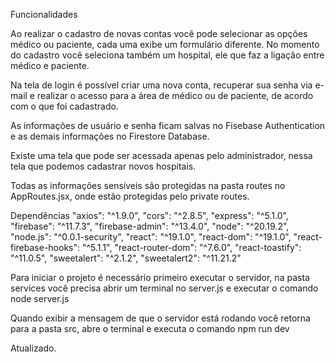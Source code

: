 

Funcionalidades

Ao realizar o cadastro de novas contas você pode selecionar as opções médico ou paciente, cada uma exibe um formulário diferente.
No momento do cadastro você seleciona também um hospital, ele que faz a ligação entre médico e paciente.

Na tela de login é possível criar uma nova conta, recuperar sua senha via e-mail e realizar o acesso para a área de médico ou de paciente, de acordo com o que foi cadastrado.

As informações de usuário e senha ficam salvas no Fisebase Authentication e as demais informações no Firestore Database.

Existe uma tela que pode ser acessada apenas pelo administrador, nessa tela que podemos cadastrar novos hospitais.

Todas as informações sensíveis são protegidas na pasta routes no AppRoutes.jsx, onde estão protegidas pelo private routes.

Dependências
  "axios": "^1.9.0",
    "cors": "^2.8.5",
    "express": "^5.1.0",
    "firebase": "^11.7.3",
    "firebase-admin": "^13.4.0",
    "node": "^20.19.2",
    "node.js": "^0.0.1-security",
    "react": "^19.1.0",
    "react-dom": "^19.1.0",
    "react-firebase-hooks": "^5.1.1",
    "react-router-dom": "^7.6.0",
    "react-toastify": "^11.0.5",
    "sweetalert": "^2.1.2",
    "sweetalert2": "^11.21.2"
    
Para iniciar o projeto é necessário primeiro executar o servidor, na pasta services você precisa abrir um terminal no server.js e executar o comando node server.js

Quando exibir a mensagem de que o servidor está rodando você retorna para a pasta src, abre o terminal e executa o comando npm run dev

Atualizado.